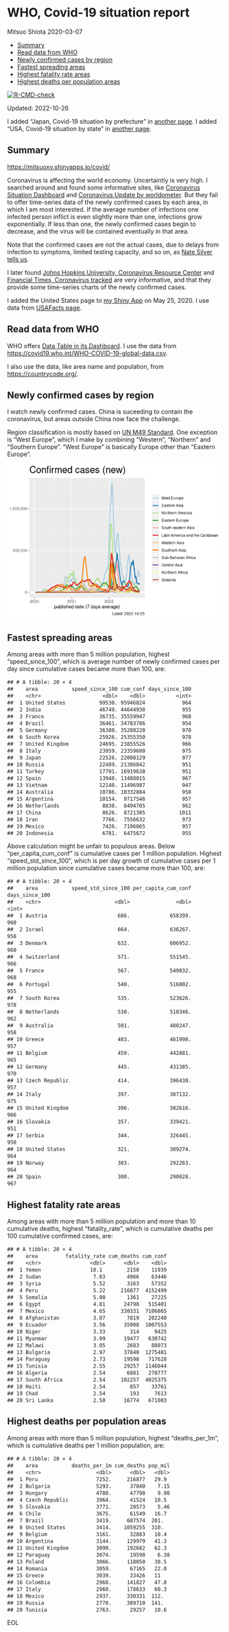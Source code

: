 WHO, Covid-19 situation report
================
Mitsuo Shiota
2020-03-07

-   <a href="#summary" id="toc-summary">Summary</a>
-   <a href="#read-data-from-who" id="toc-read-data-from-who">Read data from
    WHO</a>
-   <a href="#newly-confirmed-cases-by-region"
    id="toc-newly-confirmed-cases-by-region">Newly confirmed cases by
    region</a>
-   <a href="#fastest-spreading-areas"
    id="toc-fastest-spreading-areas">Fastest spreading areas</a>
-   <a href="#highest-fatality-rate-areas"
    id="toc-highest-fatality-rate-areas">Highest fatality rate areas</a>
-   <a href="#highest-deaths-per-population-areas"
    id="toc-highest-deaths-per-population-areas">Highest deaths per
    population areas</a>

<!-- badges: start -->

[![R-CMD-check](https://github.com/mitsuoxv/covid/actions/workflows/R-CMD-check.yaml/badge.svg)](https://github.com/mitsuoxv/covid/actions/workflows/R-CMD-check.yaml)
<!-- badges: end -->

Updated: 2022-10-26

I added “Japan, Covid-19 situation by prefecture” in [another
page](Japan.md). I added “USA, Covid-19 situation by state” in [another
page](USA.md).

## Summary

<https://mitsuoxv.shinyapps.io/covid/>

Coronavirus is affecting the world economy. Uncertaintiy is very high. I
searched around and found some informative sites, like [Coronavirus
Situation
Dashboard](https://who.maps.arcgis.com/apps/opsdashboard/index.html#/c88e37cfc43b4ed3baf977d77e4a0667)
and [Coronavirus Update by
worldometer](https://www.worldometers.info/coronavirus/). But they fail
to offer time-series data of the newly confirmed cases by each area, in
which I am most interested. If the average number of infections one
infected person inflict is even slightly more than one, infections grow
exponentially. If less than one, the newly confirmed cases begin to
decrease, and the virus will be contained eventually in that area.

Note that the confirmed cases are not the actual cases, due to delays
from infection to symptoms, limited testing capacity, and so on, as
[Nate Silver tells
us](https://fivethirtyeight.com/features/coronavirus-case-counts-are-meaningless/).

I later found [Johns Hopkins University, Coronavirus Resource
Center](https://coronavirus.jhu.edu/) and [Financial Times, Coronavirus
tracked](https://www.ft.com/content/a26fbf7e-48f8-11ea-aeb3-955839e06441)
are very informative, and that they provide some time-series charts of
the newly confirmed cases.

I added the United States page to [my Shiny
App](https://mitsuoxv.shinyapps.io/covid/) on May 25, 2020. I use data
from [USAFacts
page](https://usafacts.org/visualizations/coronavirus-covid-19-spread-map/).

## Read data from WHO

WHO offers [Data Table in its Dashboard](https://covid19.who.int/table).
I use the data from
<https://covid19.who.int/WHO-COVID-19-global-data.csv>.

I also use the data, like area name and population, from
<https://countrycode.org/>.

## Newly confirmed cases by region

I watch newly confirmed cases. China is suceeding to contain the
coronavirus, but areas outside China now face the challenge.

Region classification is mostly based on [UN M49
Standard](https://unstats.un.org/unsd/methodology/m49/). One exception
is “West Europe”, which I make by combining “Western”, “Northern” and
“Southern Europe”. “West Europe” is basically Europe other than “Eastern
Europe”.

![](README_files/figure-gfm/chart-1.png)<!-- -->

## Fastest spreading areas

Among areas with more than 5 million population, highest
“speed_since_100”, which is average number of newly confirmed cases per
day since cumulative cases became more than 100, are:

    ## # A tibble: 20 × 4
    ##    area           speed_since_100 cum_conf days_since_100
    ##    <chr>                    <dbl>    <dbl>          <int>
    ##  1 United States           99530. 95946824            964
    ##  2 India                   46749. 44644938            955
    ##  3 France                  36735. 35559947            968
    ##  4 Brazil                  36461. 34783786            954
    ##  5 Germany                 36380. 35288228            970
    ##  6 South Korea             25926. 25355350            978
    ##  7 United Kingdom          24695. 23855526            966
    ##  8 Italy                   23959. 23359680            975
    ##  9 Japan                   22526. 22008129            977
    ## 10 Russia                  22489. 21386842            951
    ## 11 Turkey                  17791. 16919638            951
    ## 12 Spain                   13948. 13488015            967
    ## 13 Vietnam                 12140. 11496987            947
    ## 14 Australia               10786. 10332884            958
    ## 15 Argentina               10154.  9717546            957
    ## 16 Netherlands              8830.  8494705            962
    ## 17 China                    8626.  8721305           1011
    ## 18 Iran                     7766.  7556632            973
    ## 19 Mexico                   7426.  7106865            957
    ## 20 Indonesia                6781.  6475672            955

Above calculation might be unfair to populous areas. Below
“per_capita_cum_conf” is cumulative cases per 1 million population.
Highest “speed_std_since_100”, which is per day growth of cumulative
cases per 1 million population since cumulative cases became more than
100, are:

    ## # A tibble: 20 × 4
    ##    area           speed_std_since_100 per_capita_cum_conf days_since_100
    ##    <chr>                        <dbl>               <dbl>          <int>
    ##  1 Austria                       686.             658399.            960
    ##  2 Israel                        664.             636267.            958
    ##  3 Denmark                       632.             606952.            960
    ##  4 Switzerland                   571.             551545.            966
    ##  5 France                        567.             549032.            968
    ##  6 Portugal                      540.             516002.            955
    ##  7 South Korea                   535.             523626.            978
    ##  8 Netherlands                   530.             510346.            962
    ##  9 Australia                     501.             480247.            958
    ## 10 Greece                        483.             461998.            957
    ## 11 Belgium                       459.             442881.            965
    ## 12 Germany                       445.             431385.            970
    ## 13 Czech Republic                414.             396430.            957
    ## 14 Italy                         397.             387132.            975
    ## 15 United Kingdom                396.             382616.            966
    ## 16 Slovakia                      357.             339421.            951
    ## 17 Serbia                        344.             326445.            950
    ## 18 United States                 321.             309274.            964
    ## 19 Norway                        303.             292263.            964
    ## 20 Spain                         300.             290028.            967

## Highest fatality rate areas

Among areas with more than 5 million population and more than 10
cumulative deaths, highest “fatality_rate”, which is cumulative deaths
per 100 cumulative confirmed cases, are:

    ## # A tibble: 20 × 4
    ##    area         fatality_rate cum_deaths cum_conf
    ##    <chr>                <dbl>      <dbl>    <dbl>
    ##  1 Yemen                18.1        2158    11939
    ##  2 Sudan                 7.83       4966    63446
    ##  3 Syria                 5.52       3163    57352
    ##  4 Peru                  5.22     216877  4152499
    ##  5 Somalia               5.00       1361    27225
    ##  6 Egypt                 4.81      24798   515401
    ##  7 Mexico                4.65     330331  7106865
    ##  8 Afghanistan           3.87       7819   202240
    ##  9 Ecuador               3.56      35908  1007553
    ## 10 Niger                 3.33        314     9425
    ## 11 Myanmar               3.09      19477   630742
    ## 12 Malawi                3.05       2683    88073
    ## 13 Bulgaria              2.97      37840  1275481
    ## 14 Paraguay              2.73      19598   717628
    ## 15 Tunisia               2.55      29257  1146044
    ## 16 Algeria               2.54       6881   270777
    ## 17 South Africa          2.54     102257  4025375
    ## 18 Haiti                 2.54        857    33761
    ## 19 Chad                  2.54        193     7613
    ## 20 Sri Lanka             2.50      16774   671003

## Highest deaths per population areas

Among areas with more than 5 million population, highest
“deaths_per_1m”, which is cumulative deaths per 1 million population,
are:

    ## # A tibble: 20 × 4
    ##    area           deaths_per_1m cum_deaths pop_mil
    ##    <chr>                  <dbl>      <dbl>   <dbl>
    ##  1 Peru                   7252.     216877   29.9 
    ##  2 Bulgaria               5293.      37840    7.15
    ##  3 Hungary                4788.      47798    9.98
    ##  4 Czech Republic         3964.      41524   10.5 
    ##  5 Slovakia               3771.      20573    5.46
    ##  6 Chile                  3675.      61549   16.7 
    ##  7 Brazil                 3419.     687574  201.  
    ##  8 United States          3414.    1059255  310.  
    ##  9 Belgium                3161.      32883   10.4 
    ## 10 Argentina              3144.     129979   41.3 
    ## 11 United Kingdom         3090.     192682   62.3 
    ## 12 Paraguay               3074.      19598    6.38
    ## 13 Poland                 3066.     118050   38.5 
    ## 14 Romania                3059.      67165   22.0 
    ## 15 Greece                 3039.      33426   11   
    ## 16 Colombia               2968.     141827   47.8 
    ## 17 Italy                  2960.     178633   60.3 
    ## 18 Mexico                 2937.     330331  112.  
    ## 19 Russia                 2770.     389710  141.  
    ## 20 Tunisia                2763.      29257   10.6

EOL
